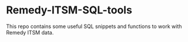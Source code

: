 # Remedy-ITSM-SQL-tools
This repo contains some useful SQL snippets and functions to work with Remedy ITSM data.
